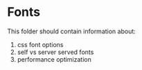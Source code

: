 # Fonts #

This folder should contain information about:

1. css font options
2. self vs server served fonts
3. performance optimization